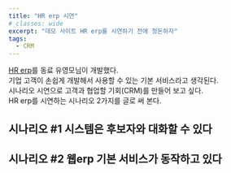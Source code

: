 ```yaml
---
title: "HR erp 시연"
# classes: wide
excerpt: "데모 사이트 HR erp를 시연하기 전에 정돈하자"
tags: 
  - CRM
---
```


[HR erp](https://recruiting.bettercode.kr)를 동료 유영모님이 개발했다.  
기업 고객이 손쉽게 개발해서 사용할 수 있는 기본 서비스라고 생각된다.  
시나리오 시연으로 고객과 협업할 기회(CRM)를 만들어 보고 싶다.  
HR erp를 시연하는 시나리오 2가지를 글로 써 본다.

## 시나리오 #1 시스템은 후보자와 대화할 수 있다


## 시나리오 #2 웹erp 기본 서비스가 동작하고 있다


